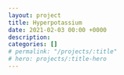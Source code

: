 ```yaml
---
layout: project
title: Hyperpotassium
date: 2021-02-03 00:00 +0000
description:
categories: []
# permalink: "/projects/:title"
# hero: projects/:title-hero
---
```

